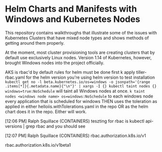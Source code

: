 # Helm Charts and Manifests with Windows and Kubernetes Nodes

This repository contains walkthroughs that illustrate some of the issues with Kubernetes Clusters that have mixed node types and shows methods of getting around them properly.

At the moment, most cluster provisioning tools are creating clusters that by default use exclusively Linux nodes. Version 1.14 of Kubernetes, however, brought Windows nodes into the project officially. 



AKS is rbac'd by default
	rules for helm must be done first
	k apply tiller-rbac.yaml for the helm version you're using
	helm version to test installation
	`kubectl get no -l beta.kubernetes.io/os=windows -o jsonpath='{range .items[*]}{.metadata.name}{"\n"}' | xargs -I {} kubectl taint nodes {} windows=true:NoSchedule` will taint all Windows nodes at once.
	`k taint nodes <windows node name> os=windows:NoSchedule` to each windows node
	every application that is scheduled for windows THEN uses the toleration as applied in either helloiis.withTolerations.yaml in the repo OR as the helm chart does it in the repo. Either will work.



[12:06 PM] Ralph Squillace (CONTAINERS)
    teszting for rbac is kubectl api-versions | grep rbac and you should see 

​[12:07 PM] Ralph Squillace (CONTAINERS)
    rbac.authorization.k8s.io/v1

rbac.authorization.k8s.io/v1beta1

 

